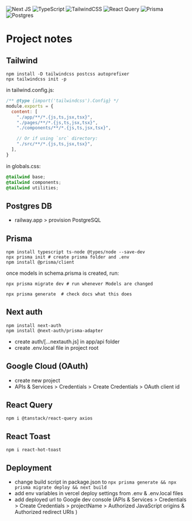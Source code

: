 ![Next JS](https://img.shields.io/badge/Next-black?style=for-the-badge&logo=next.js&logoColor=white)
![TypeScript](https://img.shields.io/badge/typescript-%23007ACC.svg?style=for-the-badge&logo=typescript&logoColor=white)
![TailwindCSS](https://img.shields.io/badge/tailwindcss-%2338B2AC.svg?style=for-the-badge&logo=tailwind-css&logoColor=white)
![React Query](https://img.shields.io/badge/-React%20Query-FF4154?style=for-the-badge&logo=react%20query&logoColor=white)
![Prisma](https://img.shields.io/badge/Prisma-3982CE?style=for-the-badge&logo=Prisma&logoColor=white)
![Postgres](https://img.shields.io/badge/postgres-%23316192.svg?style=for-the-badge&logo=postgresql&logoColor=white)


# Project notes

## Tailwind
```shell
npm install -D tailwindcss postcss autoprefixer
npx tailwindcss init -p
```
in tailwind.config.js:
```js
/** @type {import('tailwindcss').Config} */
module.exports = {
  content: [
    "./app/**/*.{js,ts,jsx,tsx}",
    "./pages/**/*.{js,ts,jsx,tsx}",
    "./components/**/*.{js,ts,jsx,tsx}",

    // Or if using `src` directory:
    "./src/**/*.{js,ts,jsx,tsx}",
  ],
}
```

in globals.css:
```css
@tailwind base;
@tailwind components;
@tailwind utilities;
```

## Postgres DB
- railway.app > provision PostgreSQL

## Prisma
```shell
npm install typescript ts-node @types/node --save-dev
npx prisma init # create prisma folder and .env
npm install @prisma/client
```

once models in schema.prisma is created, run:
```shell
npx prisma migrate dev # run whenever Models are changed
```

```shell
npx prisma generate  # check docs what this does
```

## Next auth
```shell
npm install next-auth
npm install @next-auth/prisma-adapter
```
- create auth/[...nextauth.js] in app/api folder
- create .env.local file in project root

## Google Cloud (OAuth)
- create new project
- APIs & Services > Credentials > Create Credentials > OAuth client id

## React Query
```shell
npm i @tanstack/react-query axios
```

## React Toast
```shell
npm i react-hot-toast
```

## Deployment
- change build script in package.json to `npx prisma generate && npx prisma migrate deploy && next build`
- add env variables in vercel deploy settings from .env & .env.local files
- add deployed url to Google dev console (APIs & Services > Credentials > Create Credentials > projectName > Authorized JavaScript origins & Authorized redirect URIs
)